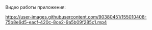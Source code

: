 Видео работы приложения: 

https://user-images.githubusercontent.com/90380451/155010408-75b8e6d5-eacf-420c-8ce2-9a5b09f285c1.mp4
